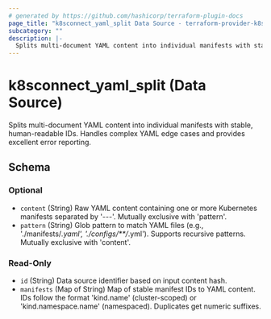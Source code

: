 ```yaml
---
# generated by https://github.com/hashicorp/terraform-plugin-docs
page_title: "k8sconnect_yaml_split Data Source - terraform-provider-k8sconnect"
subcategory: ""
description: |-
  Splits multi-document YAML content into individual manifests with stable, human-readable IDs. Handles complex YAML edge cases and provides excellent error reporting.
---
```


# k8sconnect_yaml_split (Data Source)

Splits multi-document YAML content into individual manifests with stable, human-readable IDs. Handles complex YAML edge cases and provides excellent error reporting.



<!-- schema generated by tfplugindocs -->
## Schema

### Optional

- `content` (String) Raw YAML content containing one or more Kubernetes manifests separated by '---'. Mutually exclusive with 'pattern'.
- `pattern` (String) Glob pattern to match YAML files (e.g., './manifests/*.yaml', './configs/**/*.yml'). Supports recursive patterns. Mutually exclusive with 'content'.

### Read-Only

- `id` (String) Data source identifier based on input content hash.
- `manifests` (Map of String) Map of stable manifest IDs to YAML content. IDs follow the format 'kind.name' (cluster-scoped) or 'kind.namespace.name' (namespaced). Duplicates get numeric suffixes.
